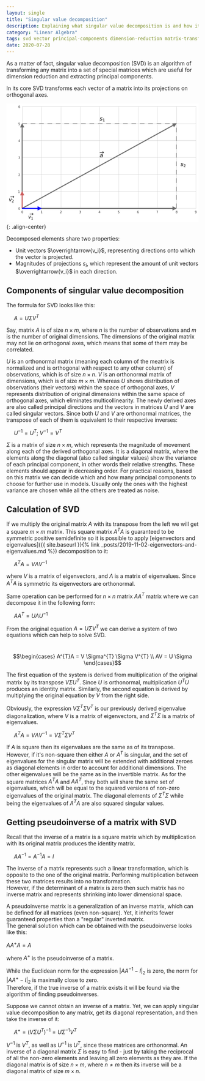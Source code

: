 ```yaml
---
layout: single
title: "Singular value decomposition"
description: Explaining what singular value decomposition is and how it is used
category: "Linear Algebra"
tags: svd vector principal-components dimension-reduction matrix-transformation matrix pseudoinverse inverse positive-definite-matrix symmertic-matrix
date: 2020-07-28
---
```

 
As a matter of fact, singular value decomposition (SVD) is an algorithm of transforming any matrix into a set of special matrices which are useful for dimension reduction and extracting principal components.
 
In its core SVD transforms each vector of a matrix into its projections on orthogonal axes.     
 
![](/assets/images/linear_algebra/simple_vector_decomposition.png){: .align-center}
 
Decomposed elements share two properties:     
 * Unit vectors $\overrightarrow{v_i}$, representing directions onto which the vector is projected.
 * Magnitudes of projections $s_i$, which represent the amount of unit vectors $\overrightarrow{v_i}$ in each direction.
 
## Components of singular value decomposition
 
The formula for SVD looks like this:
 
&nbsp;&nbsp;&nbsp;&nbsp;
$A = U \Sigma V^{T}$
 
Say, matrix $A$ is of size $n \times m$, where $n$ is the number of observations and $m$ is the number of original dimensions. The dimensions of the original matrix may not lie on orthogonal axes, which means that some of them may be correlated.  
 
$U$ is an orthonormal matrix (meaning each column of the meatrix is normalized and is orthogonal with respect to any other column) of observations, which is of size $n \times n$. $V$ is an orthonormal matrix of dimensions, which is of size $m \times m$. Whereas $U$ shows distribution of observations (their vectors) within the space of orthogonal axes, $V$ represents distribution of original dimensions within the same space of orthogonal axes, which eliminates multicollinearity. The newly derived axes are also called principal directions and the vectors in matrices $U$ and $V$ are called singular vectors. Since both $U$ and $V$ are orthonormal matrices, the transpose of each of them is equivalent to their respective inverses:
 
&nbsp;&nbsp;&nbsp;&nbsp;
$U^{-1} = U^{T}$; $V^{-1} = V^{T}$  
 
$\Sigma$ is a matrix of size $n \times m$, which represents the magnitude of movement along each of the derived orthogonal axes. It is a diagonal matrix, where the elements along the diagonal (also called singular values) show the variance of each principal component, in other words their relative strengths. These elements should appear in decreasing order. For practical reasons, based on this matrix we can decide which and how many principal components to choose for further use in models. Usually only the ones with the highest variance are chosen while all the others are treated as noise.    
 
## Calculation of SVD
 
If we multiply the original matrix $A$ with its transpose from the left we will get a square $m \times m$ matrix. This square matrix $A^{T}A$ is guaranteed to be symmetric positive semidefinite so it is possible to apply [eigenvectors and eigenvalues]({{ site.baseurl }}{% link _posts/2019-11-02-eigenvectors-and-eigenvalues.md %}) decomposition to it:
 
&nbsp;&nbsp;&nbsp;&nbsp;
$A^{T}A = V\Lambda V^{-1}$

where $V$ is a matrix of eigenvectors, and $\Lambda$ is a matrix of eigenvalues. Since $A^{T}A$ is symmetric its eigenvectors are orthonormal.
 
Same operation can be performed for $n \times n$ matrix $AA^{T}$ matrix where we can decompose it in the following form:
 
&nbsp;&nbsp;&nbsp;&nbsp;
$AA^{T} = U\Lambda U^{-1}$
 
From the original equation $A = U \Sigma V^{T}$ we can derive a system of two equations which can help to solve SVD.
 
&nbsp;&nbsp;&nbsp;&nbsp;
$$\begin{cases}
A^{T}A = V \Sigma^{T} \Sigma V^{T} \\
AV = U \Sigma
\end{cases}$$
 
The first equation of the system is derived from multiplication of the original matrix by its transpose $V \Sigma U^{T}$. Since $U$ is orthonormal, multiplication $U^{T}U$ produces an identity matrix. Similarly, the second equation is derived by multiplying the original equation by $V$ from the right side.
 
Obviously, the expression $V \Sigma^{T} \Sigma V^{T}$ is our previously derived eigenvalue diagonalization, where $V$ is a matrix of eigenvectors, and $\Sigma^{T} \Sigma$ is a matrix of eigenvalues.
 
&nbsp;&nbsp;&nbsp;&nbsp;
$A^{T}A = V\Lambda V^{-1} = V \Sigma^{T} \Sigma V^{T}$
 
If $A$ is square then its eigenvalues are the same as of its transpose. However, if it's non-square then either $A$ or $A^{T}$ is singular, and the set of eigenvalues for the singular matrix will be extended with additional zeroes as diagonal elements in order to account for additional dimensions. The other eigenvalues will be the same as in the invertible matrix. As for the square matrices $A^{T}A$ and $AA^{T}$, they both will share the same set of eigenvalues, which will be equal to the squared versions of non-zero eigenvalues of the original matrix. The diagonal elements of $\Sigma^{T} \Sigma$ while being the eigenvalues of $A^{T}A$ are also squared singular values.
 
## Getting pseudoinverse of a matrix with SVD
 
Recall that the inverse of a matrix is a square matrix which by multiplication with its original matrix produces the identity matrix.   
 
&nbsp;&nbsp;&nbsp;&nbsp;
$AA^{-1}=A^{-1}A=I$
 
The inverse of a matrix represents such a linear transformation, which is opposite to the one of the original matrix. Performing multiplication between these two matrices results into no transformation.<br>
However, if the determinant of a matrix is zero then such matrix has no inverse matrix and represents shrinking into lower dimensional space.
 
A pseudoinverse matrix is a generalization of an inverse matrix, which can be defined for all matrices (even non-square). Yet, it inherits fewer guaranteed properties than a "regular" inverted matrix.<br>
The general solution which can be obtained with the pseudoinverse looks like this:
 
$AA^{+}A=A$

where $A^{+}$ is the pseudoinverse of a matrix.
 
While the Euclidean norm for the expression $\left |AA^{-1}-I\right|_{2}$ is zero, the norm for $\left |AA^{+}-I\right|_{2}$ is maximally close to zero.<br>
Therefore, if the true inverse of a matrix exists it will be found via the algorithm of finding pseudoinverses.   
 
Suppose we cannot obtain an inverse of a matrix. Yet, we can apply singular value decomposition to any matrix, get its diagonal representation, and then take the inverse of it:
 
&nbsp;&nbsp;&nbsp;&nbsp;
$A^{+} = (V \Sigma U^{T})^{-1}=U \Sigma^{-1} V^{T}$
 
$V^{-1}$ is $V^{T}$, as well as $U^{-1}$ is $U^{T}$, since these matrices are orthonormal. An inverse of a diagonal matrix $\Sigma$ is easy to find - just by taking the reciprocal of all the non-zero elements and leaving all zero elements as they are. If the diagonal matrix is of size $n \times m$, where $n \ne m$ then its inverse will be a diagonal matrix of size $m \times n$.

